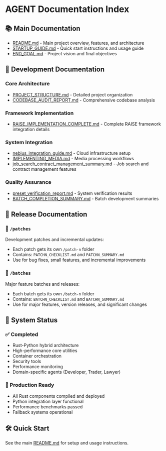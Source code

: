 # AGENT Documentation Index

## 📚 Main Documentation

- [README.md](../README.md) - Main project overview, features, and architecture
- [STARTUP_GUIDE.md](../STARTUP_GUIDE.md) - Quick start instructions and usage guide
- [END_GOAL.md](../END_GOAL.md) - Project vision and final objectives

## 📁 Development Documentation

### Core Architecture

- [PROJECT_STRUCTURE.md](development/PROJECT_STRUCTURE.md) - Detailed project organization
- [CODEBASE_AUDIT_REPORT.md](development/CODEBASE_AUDIT_REPORT.md) - Comprehensive codebase analysis

### Framework Implementation

- [RAISE_IMPLEMENTATION_COMPLETE.md](development/RAISE_IMPLEMENTATION_COMPLETE.md) - Complete RAISE framework integration details

### System Integration

- [nebius_integration_guide.md](development/nebius_integration_guide.md) - Cloud infrastructure setup
- [IMPLEMENTING_MEDIA.md](development/IMPLEMENTING_MEDIA.md) - Media processing workflows
- [job_search_contract_management_summary.md](development/job_search_contract_management_summary.md) - Job search and contract management features

### Quality Assurance

- [preset_verification_report.md](development/preset_verification_report.md) - System verification results
- [BATCH_COMPLETION_SUMMARY.md](development/BATCH_COMPLETION_SUMMARY.md) - Batch development summaries

## 📁 Release Documentation

### 📁 `/patches`

Development patches and incremental updates:
- Each patch gets its own `/patch-n` folder
- Contains: `PATCHN_CHECKLIST.md` and `PATCHN_SUMMARY.md`
- Use for bug fixes, small features, and incremental improvements

### 📁 `/batches`

Major feature batches and releases:
- Each batch gets its own `/batch-n` folder  
- Contains: `BATCHN_CHECKLIST.md` and `BATCHN_SUMMARY.md`
- Use for major features, version releases, and significant changes

## 🚀 System Status

### ✅ Completed

- Rust-Python hybrid architecture
- High-performance core utilities
- Container orchestration
- Security tools
- Performance monitoring
- Domain-specific agents (Developer, Trader, Lawyer)

### 🚀 Production Ready

- All Rust components compiled and deployed
- Python integration layer functional
- Performance benchmarks passed
- Fallback systems operational

## 🛠 Quick Start

See the main [README.md](../README.md) for setup and usage instructions.
